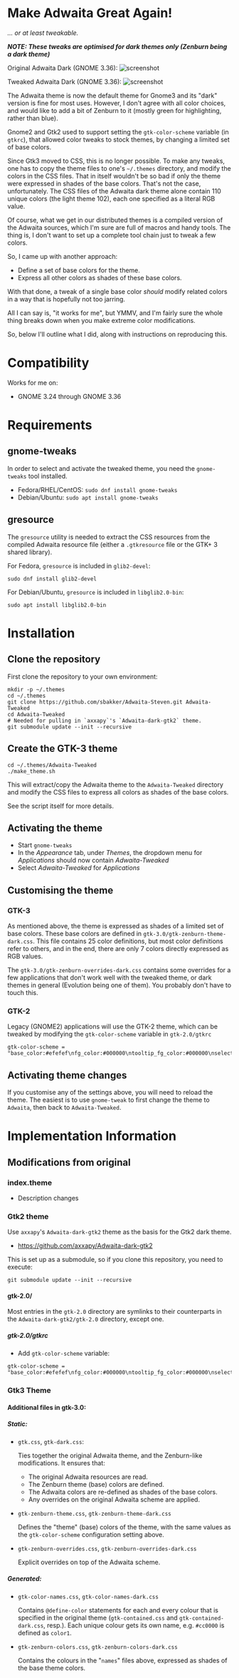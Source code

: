 # Make Adwaita Great Again!

_... or at least tweakable._

***NOTE: These tweaks are optimised for dark themes only (Zenburn being a dark theme)***

Original Adwaita Dark (GNOME 3.36):
![screenshot](./screens/widget-factory-orig-s.png)

Tweaked Adwaita Dark (GNOME 3.36):
![screenshot](./screens/widget-factory-tweaked-s.png)

The Adwaita theme is now the default theme for Gnome3 and its "dark" version is fine for most uses.
However, I don't agree with all color choices, and would like to add a bit of Zenburn to it (mostly green for highlighting, rather than blue).

Gnome2 and Gtk2 used to support setting the `gtk-color-scheme` variable (in `gtkrc`), that allowed color tweaks to stock themes, by changing a limited set of base colors.

Since Gtk3 moved to CSS, this is no longer possible. To make any tweaks, one has to copy the theme files to one's `~/.themes` directory, and modify the colors in the CSS files. That in itself wouldn't be so bad if only the theme were expressed in shades of the base colors. That's not the case, unfortunately. The CSS files of the Adwaita dark theme alone contain 110 unique colors (the light theme 102), each one specified as a literal RGB value.

Of course, what we get in our distributed themes is a compiled version of the Adwaita sources, which I'm sure are full of macros and handy tools. The thing is, I don't want to set up a complete tool chain just to tweak a few colors.

So, I came up with another approach:

 * Define a set of base colors for the theme.
 * Express all other colors as shades of these base colors.

With that done, a tweak of a single base color *should* modify related colors in a way that is hopefully not too jarring.

All I can say is, "it works for me", but YMMV, and I'm fairly sure the whole thing breaks down when you make extreme color modifications.

So, below I'll outline what I did, along with instructions on reproducing this.

# Compatibility

Works for me on:

 * GNOME 3.24 through GNOME 3.36

# Requirements

## gnome-tweaks

In order to select and activate the tweaked theme, you need the `gnome-tweaks` tool installed.

 * Fedora/RHEL/CentOS: `sudo dnf install gnome-tweaks`
 * Debian/Ubuntu: `sudo apt install gnome-tweaks`

## gresource

The `gresource` utility is needed to extract the CSS resources from the compiled Adwaita resource file (either a `.gtkresource` file or the GTK+ 3 shared library).

For Fedora, `gresource` is included in `glib2-devel`:
```
sudo dnf install glib2-devel
```

For Debian/Ubuntu, `gresource` is included in `libglib2.0-bin`:
```
sudo apt install libglib2.0-bin
```

# Installation

## Clone the repository

First clone the repository to your own environment:

```
mkdir -p ~/.themes
cd ~/.themes
git clone https://github.com/sbakker/Adwaita-Steven.git Adwaita-Tweaked
cd Adwaita-Tweaked
# Needed for pulling in `axxapy`'s `Adwaita-dark-gtk2` theme.
git submodule update --init --recursive
```

## Create the GTK-3 theme

```
cd ~/.themes/Adwaita-Tweaked
./make_theme.sh
```

This will extract/copy the Adwaita theme to the `Adwaita-Tweaked` directory and modify the CSS files to express all colors as shades of the base colors.

See the script itself for more details.

## Activating the theme

 * Start `gnome-tweaks`
 * In the *Appearance* tab, under *Themes*, the dropdown menu for *Applications* should now contain *Adwaita-Tweaked*
 * Select *Adwaita-Tweaked* for *Applications*

## Customising the theme

### GTK-3

As mentioned above, the theme is expressed as shades of a limited set of base colors. These base colors are defined in `gtk-3.0/gtk-zenburn-theme-dark.css`. This file contains 25 color definitions, but most color definitions refer to others, and in the end, there are only 7 colors directly expressed as RGB values.

The `gtk-3.0/gtk-zenburn-overrides-dark.css` contains some overrides for a few applications that don't work well with the tweaked theme, or dark themes in general (Evolution being one of them). You probably don't have to touch this.

### GTK-2

Legacy (GNOME2) applications will use the GTK-2 theme, which can be tweaked by modifying the `gtk-color-scheme` variable in `gtk-2.0/gtkrc`

```
gtk-color-scheme = "base_color:#efefef\nfg_color:#000000\ntooltip_fg_color:#000000\nselected_bg_color:#688060\nselected_fg_color:#ffffff\ntext_color:#000000\nbg_color:#dfdfdf\ninsensitive_bg_color:#F4F4F2\ntooltip_bg_color:#f5f5b5"
```

## Activating theme changes

If you customise any of the settings above, you will need to reload the theme. The easiest is to use `gnome-tweak` to first change the theme to `Adwaita`, then back to `Adwaita-Tweaked`.

# Implementation Information

## Modifications from original

### index.theme

* Description changes

### Gtk2 theme

Use `axxapy`'s `Adwaita-dark-gtk2` theme as the basis for the Gtk2 dark theme.

  * https://github.com/axxapy/Adwaita-dark-gtk2

This is set up as a submodule, so if you clone this repository, you need to execute:

```
git submodule update --init --recursive
```

#### gtk-2.0/

Most entries in the `gtk-2.0` directory are symlinks to their counterparts in
the `Adwaita-dark-gtk2/gtk-2.0` directory, except one.

##### gtk-2.0/gtkrc

* Add `gtk-color-scheme` variable:

```
gtk-color-scheme = "base_color:#efefef\nfg_color:#000000\ntooltip_fg_color:#000000\nselected_bg_color:#688060\nselected_fg_color:#ffffff\ntext_color:#000000\nbg_color:#dfdfdf\ninsensitive_bg_color:#F4F4F2\ntooltip_bg_color:#f5f5b5"
```

### Gtk3 Theme

#### Additional files in gtk-3.0:

##### Static:

  * `gtk.css`, `gtk-dark.css`:

    Ties together the original Adwaita theme, and the Zenburn-like modifications.  It ensures that:

    * The original Adwaita resources are read.
    * The Zenburn theme (base) colors are defined.
    * The Adwaita colors are re-defined as shades of the base colors.
    * Any overrides on the original Adwaita scheme are applied.

  * `gtk-zenburn-theme.css`, `gtk-zenburn-theme-dark.css`

    Defines the "theme" (base) colors of the theme, with the same values as the `gtk-color-scheme` configuration setting above.

  * `gtk-zenburn-overrides.css`, `gtk-zenburn-overrides-dark.css`

    Explicit overrides on top of the Adwaita scheme.

##### Generated:

  * `gtk-color-names.css`, `gtk-color-names-dark.css`

    Contains `@define-color` statements for each and every colour that is specified in the original theme (`gtk-contained.css` and `gtk-contained-dark.css`, resp.). Each unique colour gets its own name, e.g. `#cc0000` is defined as `color1`.

  * `gtk-zenburn-colors.css`, `gtk-zenburn-colors-dark.css`

    Contains the colours in the "`names`" files above, expressed as shades of the base theme colors.

